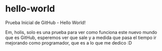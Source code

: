 # hello-world
Prueba Inicial de GitHub - Hello World!

Em, holis, solo es una prueba para ver como funciona este nuevo mundo que es GitHub, esperemos ver que sale y a medida que pasa el tiempo ir mejorando como programador, que es a lo que me dedico :D
